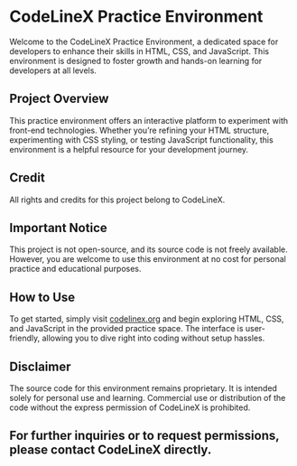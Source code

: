 # CodeLineX Practice Environment

Welcome to the CodeLineX Practice Environment, a dedicated space for developers to enhance their skills in HTML, CSS, and JavaScript. This environment is designed to foster growth and hands-on learning for developers at all levels.

## Project Overview

This practice environment offers an interactive platform to experiment with front-end technologies. Whether you’re refining your HTML structure, experimenting with CSS styling, or testing JavaScript functionality, this environment is a helpful resource for your development journey.

## Credit

All rights and credits for this project belong to CodeLineX.

## Important Notice

This project is not open-source, and its source code is not freely available. However, you are welcome to use this environment at no cost for personal practice and educational purposes.

## How to Use

To get started, simply visit [codelinex.org](http://codelinex.org) and begin exploring HTML, CSS, and JavaScript in the provided practice space. The interface is user-friendly, allowing you to dive right into coding without setup hassles.

## Disclaimer

The source code for this environment remains proprietary. It is intended solely for personal use and learning. Commercial use or distribution of the code without the express permission of CodeLineX is prohibited.

## For further inquiries or to request permissions, please contact CodeLineX directly.
